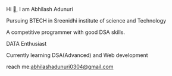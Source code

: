 Hi 👋, I am Abhilash Adunuri

Pursuing BTECH in Sreenidhi institute of science and Technology

A competitive programmer with good DSA skills.

DATA Enthusiast

Currently learning DSA(Advanced) and Web development

reach me:abhilashadunuri0304@gmail.com

